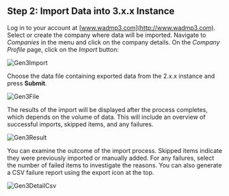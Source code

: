 
## Step 2: Import Data into 3.x.x Instance

Log in to your account at [www.wadmp3.com](http://www.wadmp3.com). Select or create the company where data will be imported. Navigate to _Companies_ in the menu and click on the company details. On the _Company Profile_ page, click on the _Import_ button:

![Gen3Import](../images/migration-gen2-gen3/gen3-import.png)

Choose the data file containing exported data from the 2.x.x instance and press **Submit**.

![Gen3File](../images/migration-gen2-gen3/gen3-file.png)

The results of the import will be displayed after the process completes, which depends on the volume of data. This will include an overview of successful imports, skipped items, and any failures.

![Gen3Result](../images/migration-gen2-gen3/gen3-result.png)

You can examine the outcome of the import process. Skipped items indicate they were previously imported or manually added. For any failures, select the number of failed items to investigate the reasons. You can also generate a CSV failure report using the export icon at the top.

![Gen3DetailCsv](../images/migration-gen2-gen3/gen3-detail-csv.png)

